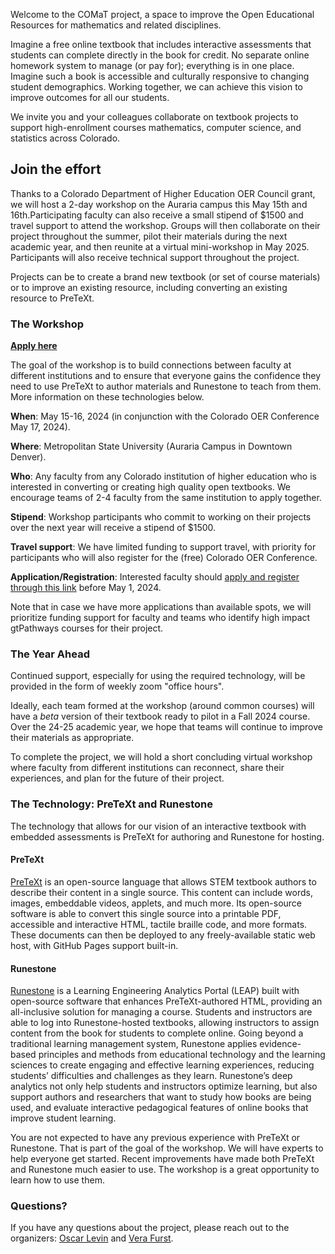 ---
---

Welcome to the COMaT project, a space to improve the Open Educational Resources for mathematics and related disciplines.

Imagine a free online textbook that includes interactive assessments that students can complete directly in the book for credit.  No separate online homework system to manage (or pay for); everything is in one place.  Imagine such a book is accessible and culturally responsive to changing student demographics.  Working together, we can achieve this vision to improve outcomes for all our students.

We invite you and your colleagues collaborate on textbook projects to support high-enrollment courses mathematics, computer science, and statistics across Colorado.  

## Join the effort

Thanks to a Colorado Department of Higher Education OER Council grant, we will host a 2-day workshop on the Auraria campus this May 15th and 16th.Participating faculty can also receive a small stipend of $1500 and travel support to attend the workshop.  Groups will then collaborate on their project throughout the summer, pilot their materials during the next academic year, and then reunite at a virtual mini-workshop in May 2025.  Participants will also receive technical support throughout the project.

Projects can be to create a brand new textbook (or set of course materials) or to improve an existing resource, including converting an existing resource to PreTeXt.

### The Workshop

**[Apply here](https://forms.gle/REwa2ZYcuWmFVKTq7)**

The goal of the workshop is to build connections between faculty at different institutions and to ensure that everyone gains the confidence they need to use PreTeXt to author materials and Runestone to teach from them.  More information on these technologies below.

**When**: May 15-16, 2024 (in conjunction with the Colorado OER Conference May 17, 2024).

**Where**: Metropolitan State University (Auraria Campus in Downtown Denver).

**Who**: Any faculty from any Colorado institution of higher education who is interested in converting or creating high quality open textbooks.  We encourage teams of 2-4 faculty from the same institution to apply together.

**Stipend**: Workshop participants who commit to working on their projects over the next year will receive a stipend of $1500.

**Travel support**: We have limited funding to support travel, with priority for participants who will also register for the (free) Colorado OER Conference.

**Application/Registration**: Interested faculty should [apply and register through this link](https://forms.gle/REwa2ZYcuWmFVKTq7) before May 1, 2024.

Note that in case we have more applications than available spots, we will prioritize funding support for faculty and teams who identify high impact gtPathways courses for their project.

### The Year Ahead

Continued support, especially for using the required technology, will be provided in the form of weekly zoom "office hours".  

Ideally, each team formed at the workshop (around common courses) will have a *beta* version of their textbook ready to pilot in a Fall 2024 course. Over the 24-25 academic year, we hope that teams will continue to improve their materials as appropriate.

To complete the project, we will hold a short concluding virtual workshop where faculty from different institutions can reconnect, share their experiences, and plan for the future of their project.

### The Technology: PreTeXt and Runestone

The technology that allows for our vision of an interactive textbook with embedded assessments is PreTeXt for authoring and Runestone for hosting.  

#### PreTeXt

[PreTeXt](https://pretextbook.org/) is an open-source language that allows STEM textbook authors to describe their content in a single source. This content can include words, images, embeddable videos, applets, and much more. Its open-source software is able to convert this single source into a printable PDF, accessible and interactive HTML, tactile braille code, and more formats. These documents can then be deployed to any freely-available static web host, with GitHub Pages support built-in.

#### Runestone

[Runestone](https://landing.runestone.academy/) is a Learning Engineering Analytics Portal (LEAP) built with open-source software that enhances PreTeXt-authored HTML, providing an all-inclusive solution for managing a course. Students and instructors are able to log into Runestone-hosted textbooks, allowing instructors to assign content from the book for students to complete online. Going beyond a traditional learning management system, Runestone applies evidence-based principles and methods from educational technology and the learning sciences to create engaging and effective learning experiences, reducing students’ difficulties and challenges as they learn. Runestone’s deep analytics not only help students and instructors optimize learning, but also support authors and researchers that want to study how books are being used, and evaluate interactive pedagogical features of online books that improve student learning.

You are not expected to have any previous experience with PreTeXt or Runestone.  That is part of the goal of the workshop.  We will have experts to help everyone get started.  Recent improvements have made both PreTeXt and Runestone much easier to use. The workshop is a great opportunity to learn how to use them.

### Questions?

If you have any questions about the project, please reach out to the organizers: [Oscar Levin](mail-to:oscar.levin@unco.edu) and [Vera Furst](mail-to:furst_v@fortlewis.edu).